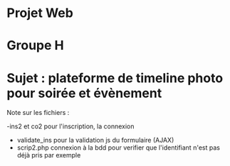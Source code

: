 # Projet Web
# Groupe H

# Sujet : plateforme de timeline photo pour soirée et évènement

Note sur les fichiers :

-ins2 et co2 pour l'inscription, la connexion
- validate_ins pour la validation js du formulaire (AJAX)
- scrip2.php connexion à la bdd pour verifier que l'identifiant n'est pas déjà pris par exemple